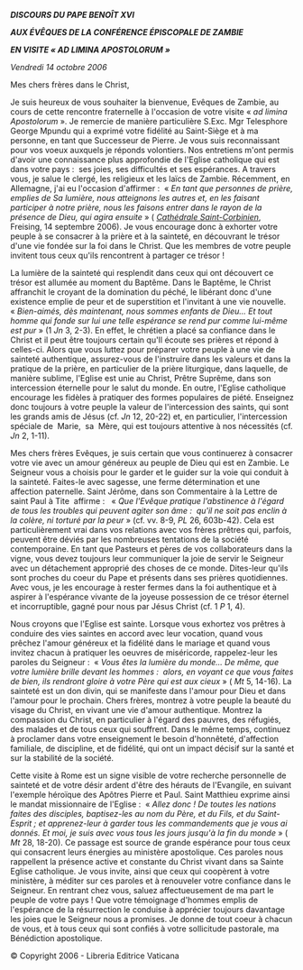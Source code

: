 ***DISCOURS DU PAPE BENOÎT XVI***

***AUX ÉVÊQUES DE LA CONFÉRENCE ÉPISCOPALE DE ZAMBIE***

***EN VISITE « *AD LIMINA APOSTOLORUM* »***

*Vendredi 14 octobre 2006*

Mes chers frères dans le Christ,

Je suis heureux de vous souhaiter la bienvenue, Evêques de Zambie, au cours de cette rencontre fraternelle à l'occasion de votre visite « *ad limina Apostolorum* ». Je remercie de manière particulière S.Exc. Mgr Telesphore George Mpundu qui a exprimé votre fidélité au Saint-Siège et à ma personne, en tant que Successeur de Pierre. Je vous suis reconnaissant pour vos voeux auxquels je réponds volontiers. Nos entretiens m'ont permis d'avoir une connaissance plus approfondie de l'Eglise catholique qui est dans votre pays :  ses joies, ses difficultés et ses espérances. A travers vous, je salue le clergé, les religieux et les laïcs de Zambie. Récemment, en Allemagne, j'ai eu l'occasion d'affirmer :  « *En tant que personnes de prière, emplies de Sa lumière, nous atteignons les autres et, en les faisant participer à notre prière, nous les faisons entrer dans le rayon de la présence de Dieu, qui agira ensuite* » ( *[Cathédrale Saint-Corbinien](/content/benedict-xvi/fr/speeches/2006/september/documents/hf_ben-xvi_spe_20060914_clergy-freising.html)*, Freising, 14 septembre 2006). Je vous encourage donc à exhorter votre peuple à se consacrer à la prière et à la sainteté, en découvrant le trésor d'une vie fondée sur la foi dans le Christ. Que les membres de votre peuple invitent tous ceux qu'ils rencontrent à partager ce trésor !

La lumière de la sainteté qui resplendit dans ceux qui ont découvert ce trésor est allumée au moment du Baptême. Dans le Baptême, le Christ affranchit le croyant de la domination du péché, le libérant donc d'une existence emplie de peur et de superstition et l'invitant à une vie nouvelle. « *Bien-aimés, dès maintenant, nous sommes enfants de Dieu... Et tout homme qui fonde sur lui une telle espérance se rend pur comme lui-même est pur* » (1 *Jn* 3, 2-3). En effet, le chrétien a placé sa confiance dans le Christ et il peut être toujours certain qu'Il écoute ses prières et répond à celles-ci. Alors que vous luttez pour préparer votre peuple à une vie de sainteté authentique, assurez-vous de l'instruire dans les valeurs et dans la pratique de la prière, en particulier de la prière liturgique, dans laquelle, de manière sublime, l'Eglise est unie au Christ, Prêtre Suprême, dans son intercession éternelle pour le salut du monde. En outre, l'Eglise catholique encourage les fidèles à pratiquer des formes populaires de piété. Enseignez donc toujours à votre peuple la valeur de l'intercession des saints, qui sont les grands amis de Jésus (cf. *Jn* 12, 20-22) et, en particulier, l'intercession spéciale de  Marie,  sa  Mère, qui est toujours attentive à nos nécessités (cf. *Jn* 2, 1-11).

Mes chers frères Evêques, je suis certain que vous continuerez à consacrer votre vie avec un amour généreux au peuple de Dieu qui est en Zambie. Le Seigneur vous a choisis pour le garder et le guider sur la voie qui conduit à la sainteté. Faites-le avec sagesse, une ferme détermination et une affection paternelle. Saint Jérôme, dans son Commentaire à la Lettre de saint Paul à Tite  affirme :   « *Que l'Evêque pratique l'abstinence à l'égard de tous les troubles qui peuvent agiter son âme :  qu'il ne soit pas enclin à la colère, ni torturé par la peur* » (cf. vv. 8-9, *PL* 26, 603b-42). Cela est particulièrement vrai dans vos relations avec vos frères prêtres qui, parfois, peuvent être déviés par les nombreuses tentations de la société contemporaine. En tant que Pasteurs et pères de vos collaborateurs dans la vigne, vous devez toujours leur communiquer la joie de servir le Seigneur avec un détachement approprié des choses de ce monde. Dites-leur qu'ils sont proches du coeur du Pape et présents dans ses prières quotidiennes. Avec vous, je les encourage à rester fermes dans la foi authentique et à aspirer à l'espérance vivante de la joyeuse possession de ce trésor éternel et incorruptible, gagné pour nous par Jésus Christ (cf. 1 *P* 1, 4).

Nous croyons que l'Eglise est sainte. Lorsque vous exhortez vos prêtres à conduire des vies saintes en accord avec leur vocation, quand vous prêchez l'amour généreux et la fidélité dans le mariage et quand vous invitez chacun à pratiquer les oeuvres de miséricorde, rappelez-leur les paroles du Seigneur :  « *Vous êtes la lumière du monde... De même, que votre lumière brille devant les hommes :  alors, en voyant ce que vous faites de bien, ils rendront gloire à votre Père qui est aux cieux* » ( *Mt* 5, 14-16). La sainteté est un don divin, qui se manifeste dans l'amour pour Dieu et dans l'amour pour le prochain. Chers frères, montrez à votre peuple la beauté du visage du Christ, en vivant une vie d'amour authentique. Montrez la compassion du Christ, en particulier à l'égard des pauvres, des réfugiés, des malades et de tous ceux qui souffrent. Dans le même temps, continuez à proclamer dans votre enseignement le besoin d'honnêteté, d'affection familiale, de discipline, et de fidélité, qui ont un impact décisif sur la santé et sur la stabilité de la société.

Cette visite à Rome est un signe visible de votre recherche personnelle de sainteté et de votre désir ardent d'être des hérauts de l'Evangile, en suivant l'exemple héroïque des Apôtres Pierre et Paul. Saint Matthieu exprime ainsi le mandat missionnaire de l'Eglise :  « *Allez donc ! De toutes les nations faites des disciples, baptisez-les au nom du Père, et du Fils, et du Saint-Esprit ; et apprenez-leur à garder tous les commandements que je vous ai donnés. Et moi, je suis avec vous tous les jours jusqu'à la fin du monde* » ( *Mt* 28, 18-20). Ce passage est source de grande espérance pour tous ceux qui consacrent leurs énergies au ministère apostolique. Ces paroles nous rappellent la présence active et constante du Christ vivant dans sa Sainte Eglise catholique. Je vous invite, ainsi que ceux qui coopèrent à votre ministère, à méditer sur ces paroles et à renouveler votre confiance dans le Seigneur. En rentrant chez vous, saluez affectueusement de ma part le peuple de votre pays ! Que votre témoignage d'hommes emplis de l'espérance de la résurrection le conduise à apprécier toujours davantage les joies que le Seigneur nous a promises. Je donne de tout coeur à chacun de vous, et à tous ceux qui sont confiés à votre sollicitude pastorale, ma Bénédiction apostolique.

© Copyright 2006 - Libreria Editrice Vaticana